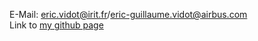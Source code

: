 E-Mail: [eric.vidot@irit.fr](mailto:eric.vidot@irit.fr)/[eric-guillaume.vidot@airbus.com](mailto:eric-guillaume.vidot@airbus.com)  
Link to [my github page](https://github.com/guillaumevidot)
